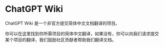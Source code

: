 # ChatGPT Wiki

ChatGPT Wiki 是一个非官方提交简体中文文档翻译的项目。

你可以在这里找到你所需项目的简体中文翻译，如果没有，你可以向我们请求提交某个项目的翻译，我们鼓励社区贡献者帮助我们翻译文档。
